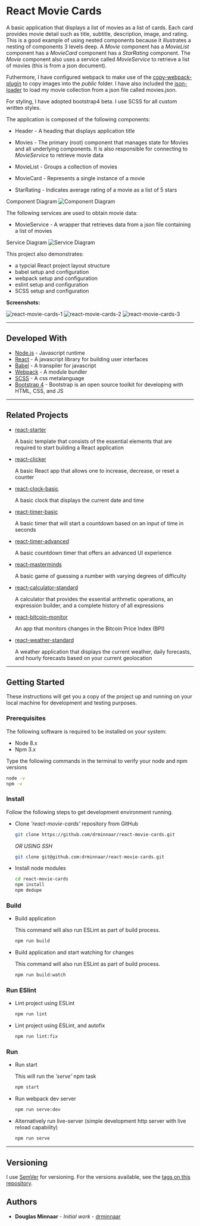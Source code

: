 # React Movie Cards

A basic application that displays a list of movies as a list of cards. Each card provides movie detail such as title, subtitle, description, image, and rating. This is a good example of using nested components because it illustrates a nesting of components 3 levels deep. A _Movie_ component has a _MovieList_ component has a _MovieCard_ component has a _StarRating_ component. The _Movie_ component also uses a service called _MovieService_ to retrieve a list of movies (this is from a json document).

Futhermore, I have configured webpack to make use of the [copy-webpack-plugin](https://www.npmjs.com/package/copy-webpack-plugin) to copy images into the _public_ folder. I have also included the [json-loader](https://www.npmjs.com/package/json-loader) to load my movie collection from a json file called movies.json.

For styling, I have adopted bootstrap4 beta. I use SCSS for all custom written styles.

The application is composed of the following components:

* Header - A heading that displays application title

* Movies - The primary (root) component that manages state for Movies and all underlying components. It is also responsible for connecting to _MovieService_ to retrieve movie data

* MovieList - Groups a collection of movies

* MovieCard - Represents a single instance of a movie

* StarRating - Indicates average rating of a movie as a list of 5 stars

Component Diagram
![Component Diagram](https://user-images.githubusercontent.com/33935506/34461060-3526427a-ee29-11e7-8e1c-03f91507c184.png)

The following services are used to obtain movie data:

* MovieService - A wrapper that retrieves data from a json file containing a list of movies

Service Diagram
![Service Diagram](https://user-images.githubusercontent.com/33935506/34461059-34f6e87c-ee29-11e7-9678-848e3e3ffee9.png)

This project also demonstrates:

* a typcial React project layout structure
* babel setup and configuration
* webpack setup and configuration
* eslint setup and configuration
* SCSS setup and configuration

**Screenshots:**

![react-movie-cards-1](https://user-images.githubusercontent.com/33935506/33792483-dc335206-dca9-11e7-8f5d-420dc2ce262d.PNG)
![react-movie-cards-2](https://user-images.githubusercontent.com/33935506/33792484-dc73ffc2-dca9-11e7-91a7-829f6df41648.PNG)
![react-movie-cards-3](https://user-images.githubusercontent.com/33935506/33792485-dcb96fda-dca9-11e7-96fd-6c26435d94ce.PNG)

---

## Developed With

* [Node.js](https://nodejs.org/en/) - Javascript runtime
* [React](https://reactjs.org/) - A javascript library for building user interfaces
* [Babel](https://babeljs.io/) - A transpiler for javascript
* [Webpack](https://webpack.js.org/) - A module bundler
* [SCSS](http://sass-lang.com/) - A css metalanguage
* [Bootstrap 4](https://getbootstrap.com/) - Bootstrap is an open source toolkit for developing with HTML, CSS, and JS

---

## Related Projects

* [react-starter]

  A basic template that consists of the essential elements that are required to start building a React application

* [react-clicker]

  A basic React app that allows one to increase, decrease, or reset a counter

* [react-clock-basic]

  A basic clock that displays the current date and time

* [react-timer-basic]

  A basic timer that will start a countdown based on an input of time in seconds

* [react-timer-advanced]

   A basic countdown timer that offers an advanced UI experience

* [react-masterminds]

  A basic game of guessing a number with varying degrees of difficulty

* [react-calculator-standard]

  A calculator that provides the essential arithmetic operations, an expression builder, and a complete history of all expressions

* [react-bitcoin-monitor]

  An app that monitors changes in the Bitcoin Price Index (BPI)

* [react-weather-standard]

  A weather application that displays the current weather, daily forecasts, and hourly forecasts based on your current geolocation

---

## Getting Started

These instructions will get you a copy of the project up and running on your local machine for development and testing purposes.

### Prerequisites

The following software is required to be installed on your system:

* Node 8.x
* Npm 3.x

Type the following commands in the terminal to verify your node and npm versions

```bash
node -v
npm -v
```

### Install

Follow the following steps to get development environment running.

* Clone _'react-movie-cards'_ repository from GitHub

  ```bash
  git clone https://github.com/drminnaar/react-movie-cards.git
  ```

   _OR USING SSH_

  ```bash
  git clone git@github.com:drminnaar/react-movie-cards.git
  ```

* Install node modules

   ```bash
   cd react-movie-cards
   npm install
   npm dedupe
   ```

### Build

* Build application

  This command will also run ESLint as part of build process.

  ```bash
  npm run build
  ```

* Build application and start watching for changes

  This command will also run ESLint as part of build process.

  ```bash
  npm run build:watch
  ```

### Run ESlint

* Lint project using ESLint

  ```bash
  npm run lint
  ```

* Lint project using ESLint, and autofix

  ```bash
  npm run lint:fix
  ```

### Run

* Run start

  This will run the _'serve'_ npm task

  ```bash
  npm start
  ```

* Run webpack dev server

  ```bash
  npm run serve:dev
  ```

* Alternatively run live-server (simple development http server with live reload capability)

  ```bash
  npm run serve
  ```

---

## Versioning

I use [SemVer](http://semver.org/) for versioning. For the versions available, see the [tags on this repository](https://github.com/drminnaar/react-movie-cards/tags).

## Authors

* **Douglas Minnaar** - *Initial work* - [drminnaar](https://github.com/drminnaar)

[react-starter]: https://github.com/drminnaar/react-starter
[react-clicker]: https://github.com/drminnaar/react-clicker
[react-clock-basic]: https://github.com/drminnaar/react-clock-basic
[react-timer-basic]: https://github.com/drminnaar/react-timer-basic
[react-timer-advanced]: https://github.com/drminnaar/react-timer-advanced
[react-masterminds]: https://github.com/drminnaar/react-masterminds
[react-movie-cards]: https://github.com/drminnaar/react-movie-cards
[react-calculator-standard]: https://github.com/drminnaar/react-calculator-standard
[react-bitcoin-monitor]: https://github.com/drminnaar/react-bitcoin-monitor
[react-weather-standard]: https://github.com/drminnaar/react-weather-standard
